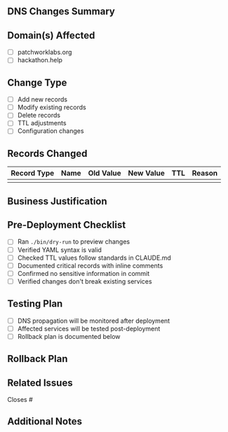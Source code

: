 ## DNS Changes Summary
<!-- Brief description of what DNS records are being changed -->

## Domain(s) Affected
- [ ] patchworklabs.org
- [ ] hackathon.help

## Change Type
- [ ] Add new records
- [ ] Modify existing records
- [ ] Delete records
- [ ] TTL adjustments
- [ ] Configuration changes

## Records Changed
<!-- List each record change in detail -->
| Record Type | Name | Old Value | New Value | TTL | Reason |
|-------------|------|-----------|-----------|-----|--------|
| | | | | | |

## Business Justification
<!-- Why are these changes needed? Reference issues, projects, or requirements -->

## Pre-Deployment Checklist
- [ ] Ran `./bin/dry-run` to preview changes
- [ ] Verified YAML syntax is valid
- [ ] Checked TTL values follow standards in CLAUDE.md
- [ ] Documented critical records with inline comments
- [ ] Confirmed no sensitive information in commit
- [ ] Verified changes don't break existing services

## Testing Plan
- [ ] DNS propagation will be monitored after deployment
- [ ] Affected services will be tested post-deployment
- [ ] Rollback plan is documented below

## Rollback Plan
<!-- How to revert these changes if needed -->

## Related Issues
<!-- Link to any related GitHub issues -->
Closes #

## Additional Notes
<!-- Any other relevant information -->